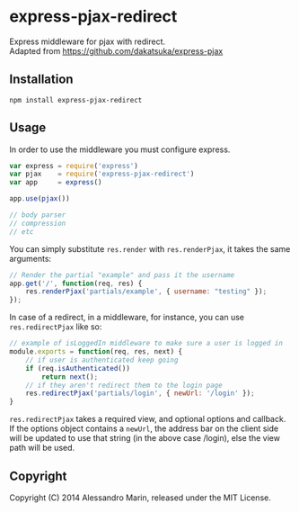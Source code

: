 express-pjax-redirect
=====================

Express middleware for pjax with redirect.  
Adapted from https://github.com/dakatsuka/express-pjax

Installation
------------

```
npm install express-pjax-redirect
```

Usage
-----
In order to use the middleware you must configure express.  

```javascript
var express = require('express')
var pjax    = require('express-pjax-redirect')
var app     = express()

app.use(pjax())

// body parser
// compression
// etc
```

You can simply substitute `res.render` with `res.renderPjax`, it takes the same arguments:  

```javascript
// Render the partial "example" and pass it the username  
app.get('/', function(req, res) { 
	res.renderPjax('partials/example', { username: "testing" }); 
}); 
```

In case of a redirect, in a middleware, for instance, you can use `res.redirectPjax` like so:  

```javascript
// example of isLoggedIn middleware to make sure a user is logged in
module.exports = function(req, res, next) {
	// if user is authenticated keep going
	if (req.isAuthenticated())
		return next();
	// if they aren't redirect them to the login page
	res.redirectPjax('partials/login', { newUrl: '/login' });
}
```
`res.redirectPjax` takes a required view, and optional options and callback. If the options object contains a `newUrl`, the address bar on the client side will be updated to use that string (in the above case /login), else the view path will be used.

Copyright
---------

Copyright (C) 2014 Alessandro Marin, released under the MIT License.
